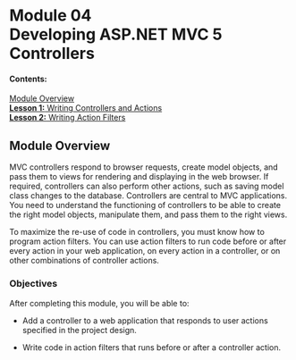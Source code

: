 # Module 04 <br> Developing ASP.NET MVC 5 Controllers

#### Contents:

[Module Overview](04-0.md)    
[**Lesson 1:** Writing Controllers and Actions](04-1.md)    
[**Lesson 2:** Writing Action Filters](04-2.md)    

## Module Overview

MVC controllers respond to browser requests, create model objects, and pass them to views for rendering and displaying in the web browser. If required, controllers can also perform other actions, such as saving model class changes to the database. Controllers are central to MVC applications. You need to understand the functioning of controllers to be able to create the right model objects, manipulate them, and pass them to the right views.

To maximize the re-use of code in controllers, you must know how to program action filters. You can use action filters to run code before or after every action in your web application, on every action in a controller, or on other combinations of controller actions.

### Objectives

After completing this module, you will be able to:

- Add a controller to a web application that responds to user actions specified in the project design.

- Write code in action filters that runs before or after a controller action.

